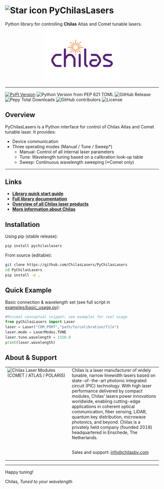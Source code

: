 
# <img src="docs/assets/star.ico" alt="Star icon" height="20" /> PyChilasLasers

Python library for controlling <b>Chilas</b> Atlas and Comet tunable lasers.

<div align="center">
	<img src="https://raw.githubusercontent.com/ChilasLasers/PyChilasLasers/refs/heads/main/docs/assets/Chilas-logo-color.png" alt="Chilas Logo" width=50% />
</div>


---

[![PyPI Version](https://img.shields.io/pypi/v/pychilaslasers.svg)](https://pypi.org/project/pychilaslasers) 
![Python Version from PEP 621 TOML](https://img.shields.io/python/required-version-toml?tomlFilePath=https%3A%2F%2Fraw.githubusercontent.com%2FChilasLasers%2FPyChilasLasers%2Frefs%2Fheads%2Fmain%2Fpyproject.toml)
![GitHub Release](https://img.shields.io/github/v/release/ChilasLasers/PyChilasLasers)
![Pepy Total Downloads](https://img.shields.io/pepy/dt/pychilaslasers)
![GitHub contributors](https://img.shields.io/github/contributors/ChilasLasers/PyChilasLasers)
![License](https://img.shields.io/badge/License-Apache_2.0-blue.svg)


## Overview

PyChilasLasers is a Python interface for control of Chilas Atlas and Comet tunable laser. It provides:

- Device communication
- Three operating modes (Manual / Tune / Sweep*)
	- Manual: Control of all internal laser parameters
	- Tune: Wavelength tuning based on a calibration look-up table
	- Sweep: Continuous wavelength sweeping (*Comet only)

---
## Links

- [**Library quick start guide**](https://chilaslasers.github.io/PyChilasLasers/quickstart/)
- [**Full library documentation**](https://chilaslasers.github.io/PyChilasLasers)
- [**Overview of all Chilas laser products** ](https://chilasbv.com/products/)
- [**More information about Chilas**](https://chilasbv.com/about-us/)


## Installation

Using pip (stable release):

```bash
pip install pychilaslasers
```

From source (editable):
```bash
git clone https://github.com/ChilasLasers/PyChilasLasers
cd PyChilasLasers
pip install -e .
```


## Quick Example

Basic connection & wavelength set (see full script in [examples/basic_usage.py](https://github.com/ChilasLasers/PyChilasLasers/blob/main/examples/basic_usage.py)):

```python
#Minimal conceptual snippet: see examples for real usage
from pyChilasLasers import Laser
laser = Laser("COM_PORT","path/to/calibration/file")
laser.mode = LaserModes.TUNE
laser.tune.wavelength = 1550.0
print(laser.wavelength)
```


## About & Support
<table>
<tr>
<td width="42%" valign="top">
<img src="docs/assets/Chilas-Lasers-Comet-Atlas-Polaris-1024x683.webp" alt="Chilas Laser Modules (COMET / ATLAS / POLARIS)" style="max-width:100%;border-radius:4px;" />
</td>
<td valign="top">
Chilas is a laser manufacturer of widely tunable, narrow linewidth lasers based on state-of-the-art photonic integrated circuit (PIC) technology. With high laser performance delivered by compact modules, Chilas’ lasers power innovations worldwide, enabling cutting-edge applications in coherent optical communication, fiber sensing, LiDAR, quantum key distribution, microwave photonics, and beyond. Chilas is a privately held company (founded 2018) headquartered in Enschede, The Netherlands.
<br>
<br>
	
Sales and support: info@chilasbv.com  

</td>
</tr>
</table>

---

Happy tuning!  

Chilas, *Tuned to your wavelength*

